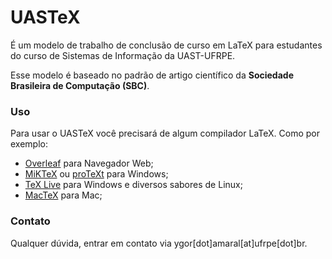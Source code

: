 # UASTeX
É um modelo de trabalho de conclusão de curso em LaTeX para estudantes do curso de Sistemas de Informação da UAST-UFRPE.

Esse modelo é baseado no padrão de artigo científico da **Sociedade Brasileira de Computação (SBC)**.

### Uso ###
Para usar o UASTeX você precisará de algum compilador LaTeX. Como por exemplo:
  
  * [Overleaf](https://overleaf.com/) para Navegador Web;
  * [MiKTeX](http://www.miktex.org/) ou [proTeXt](http://www.tug.org/protext/) para Windows;
  * [TeX Live](http://www.tug.org/texlive/) para Windows e diversos sabores de Linux;
  * [MacTeX](http://tug.org/mactex/) para Mac;


### Contato ###
Qualquer dúvida, entrar em contato via ygor[dot]amaral[at]ufrpe[dot]br.